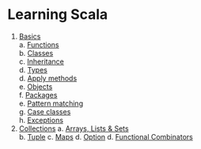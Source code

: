 # Learning Scala

1. [Basics](Basics.md)  
  a. [Functions](Basics.md#functions)    
  b. [Classes](Basics.md#classes)    
  c. [Inheritance](Basics.md#inheritance)   
  d. [Types](Basics.md#types)   
  d. [Apply methods](Basics.md#apply-methods)   
  e. [Objects](Basics.md#Objects)   
  f. [Packages](Basics.md#packages)   
  e. [Pattern matching](Basics.md#pattern-matching)   
  g. [Case classes](Basics.md#case-classes)   
  h. [Exceptions](Basics.md#exceptions)   
2. [Collections](Collections.md)
  a. [Arrays, Lists & Sets](Collections.md#arrays-lists-sets)  
  b. [Tuple](Collections.md#tuple)
  c. [Maps](Collections.md#maps)
  d. [Option](Collections.md#option)
  d. [Functional Combinators](Collections.md#functional-Combinators)